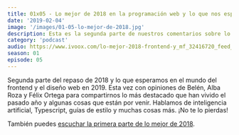 ```yaml
---
title: 01x05 - Lo mejor de 2018 en la programación web y lo que nos espera en 2019 | Parte II
date: '2019-02-04'
image: '/images/01-05-lo-mejor-de-2018.jpg'
description: Esta es la segunda parte de nuestros comentarios sobre lo mejor en el mundo de la programación de 2018 y lo que vendrá en 2019.
category: 'podcast'
audio: https://www.ivoox.com/lo-mejor-2018-frontend-y_mf_32416720_feed_1.mp3
season: 01
episode: 05
---
```


Segunda parte del repaso de 2018 y lo que esperamos en el mundo del frontend y el diseño web en 2019. Esta vez con opiniones de Belén, Alba Roza y Félix Ortega para compartirnos lo más destacado que han vivido el pasado año y algunas cosas que están por venir. Hablamos de inteligencia artificial, Typescript, guías de estilo y muchas cosas más. ¡No te lo pierdas!

También puedes [escuchar la primera parte de lo mejor de 2018](/what-the-front/01_04_lo-mejor-de-2018-en-la-programacion-web/).
